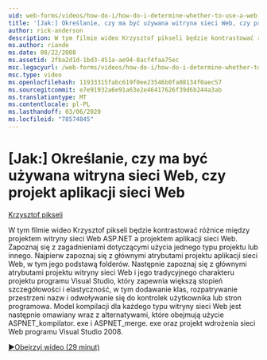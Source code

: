```yaml
---
uid: web-forms/videos/how-do-i/how-do-i-determine-whether-to-use-a-web-site-or-a-web-application-project
title: '[Jak:] Określanie, czy ma być używana witryna sieci Web, czy projekt aplikacji sieci Web | Microsoft Docs'
author: rick-anderson
description: W tym filmie wideo Krzysztof pikseli będzie kontrastować różnice między projektem witryny sieci Web ASP.NET a projektem aplikacji sieci Web. Poznaj zagadnienia związane z korzystaniem z programu...
ms.author: riande
ms.date: 08/22/2008
ms.assetid: 2fba2d1d-1bd3-451a-ae94-8acf4faa75ec
msc.legacyurl: /web-forms/videos/how-do-i/how-do-i-determine-whether-to-use-a-web-site-or-a-web-application-project
msc.type: video
ms.openlocfilehash: 11933315fabc619f0ee23546b0fa08134f0aec57
ms.sourcegitcommit: e7e91932a6e91a63e2e46417626f39d6b244a3ab
ms.translationtype: MT
ms.contentlocale: pl-PL
ms.lasthandoff: 03/06/2020
ms.locfileid: "78574845"
---
```

# <a name="how-do-i-determine-whether-to-use-a-web-site-or-a-web-application-project"></a>[Jak:] Określanie, czy ma być używana witryna sieci Web, czy projekt aplikacji sieci Web

[Krzysztof pikseli](https://twitter.com/chrispels)

W tym filmie wideo Krzysztof pikseli będzie kontrastować różnice między projektem witryny sieci Web ASP.NET a projektem aplikacji sieci Web. Zapoznaj się z zagadnieniami dotyczącymi użycia jednego typu projektu lub innego. Najpierw zapoznaj się z głównymi atrybutami projektu aplikacji sieci Web, w tym jego podstawą folderów. Następnie zapoznaj się z głównymi atrybutami projektu witryny sieci Web i jego tradycyjnego charakteru projektu programu Visual Studio, który zapewnia większą stopień szczegółowości i elastyczność, w tym dodawanie klas, rozpatrywanie przestrzeni nazw i odwoływanie się do kontrolek użytkownika lub stron programowa. Model kompilacji dla każdego typu witryny sieci Web jest następnie omawiany wraz z alternatywami, które obejmują użycie ASPNET\_kompilator. exe i ASPNET\_merge. exe oraz projekt wdrożenia sieci Web programu Visual Studio 2008.

[&#9654;Obejrzyj wideo (29 minut)](https://channel9.msdn.com/Blogs/ASP-NET-Site-Videos/how-do-i-determine-whether-to-use-a-web-site-or-a-web-application-project)
